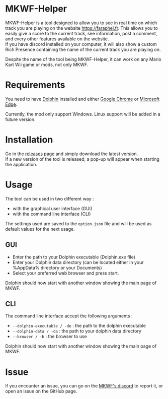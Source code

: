 # MKWF-Helper

MKWF-Helper is a tool designed to allow you to see in real time on which track you are playing on the website https://faraphel.fr.
This allows you to easily give a score to the current track, see information, post a comment, and every other features available on the website.  
If you have discord installed on your computer, it will also show a custom Rich Presence containing the name of the current track you are playing on.  

Despite the name of the tool being MKWF-Helper, it can work on any Mario Kart Wii game or mods, not only MKWF.

# Requirements

You need to have [Dolphin](https://fr.dolphin-emu.org) installed and either 
[Google Chrome](https://www.google.com/intl/fr_fr/chrome/) or 
[Microsoft Edge](https://www.microsoft.com/fr-fr/edge/download?form=MA13FJ).

Currently, the mod only support Windows. Linux support will be added in a future version.

# Installation

Go in the [releases](https://github.com/Faraphel/MKWF-Helper/releases) page and simply download the latest version.  
If a new version of the tool is released, a pop-up will appear when starting the application.

# Usage

The tool can be used in two different way :
- with the graphical user interface (GUI)
- with the command line interface (CLI)

The settings used are saved to the `option.json` file and will be used as default values for the next usage.

## GUI

- Enter the path to your Dolphin executable (Dolphin.exe file)
- Enter your Dolphin data directory (can be located either in your %AppData% directory or your Documents)
- Select your preferred web browser and press start.

Dolphin should now start with another window showing the main page of MKWF.

## CLI

The command line interface accept the following arguments :
- `--dolphin-executable / -de` : the path to the dolphin executable
- `--dolphin-data / -da` : the path to your dolphin data directory
- `--browser / -b` : the browser to use

Dolphin should now start with another window showing the main page of MKWF.

# Issue

If you encounter an issue, you can go on the [MKWF's discord](https://discord.gg/HEYW5v8ZCd) to report it, or open an
issue on the GitHub page.
